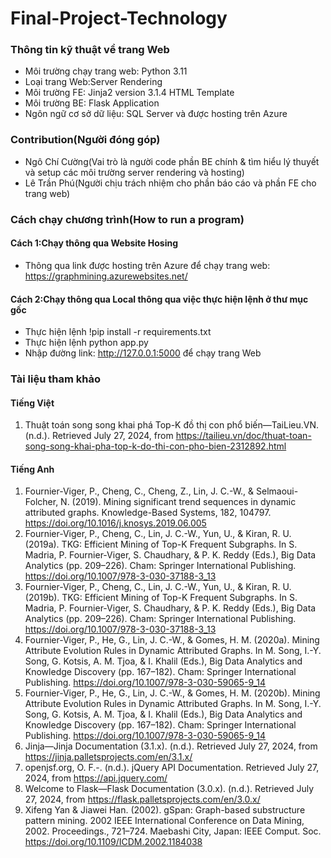 # Final-Project-Technology

### Thông tin kỹ thuật về trang Web
- Môi trường chạy trang web: Python 3.11
- Loại trang Web:Server Rendering
- Môi trường FE: Jinja2 version 3.1.4 HTML Template
- Môi trường BE: Flask Application
- Ngôn ngữ cơ sở dữ liệu: SQL Server và được hosting trên Azure
### Contribution(Người đóng góp)
- Ngô Chí Cường(Vai trò là người code phần BE chính & tìm hiểu lý thuyết và setup các môi trường server rendering và hosting)
- Lê Trần Phú(Người chịu trách nhiệm cho phần báo cáo và phần FE cho trang web)
### Cách chạy chương trình(How to run a program)
#### Cách 1:Chạy thông qua Website Hosing
- Thông qua link được hosting trên Azure để chạy trang web: https://graphmining.azurewebsites.net/
#### Cách 2:Chạy thông qua Local thông qua việc thực hiện lệnh ở thư mục gốc
- Thực hiện lệnh !pip install -r requirements.txt
- Thực hiện lệnh python app.py
- Nhập đường link: http://127.0.0.1:5000 để chạy trang Web
### Tài liệu tham khảo
#### Tiếng Việt
1.	Thuật toán song song khai phá Top-K đồ thị con phổ biến—TaiLieu.VN. (n.d.). Retrieved July 27, 2024, from https://tailieu.vn/doc/thuat-toan-song-song-khai-pha-top-k-do-thi-con-pho-bien-2312892.html
#### Tiếng Anh
1.	Fournier-Viger, P., Cheng, C., Cheng, Z., Lin, J. C.-W., & Selmaoui-Folcher, N. (2019). Mining significant trend sequences in dynamic attributed graphs. Knowledge-Based Systems, 182, 104797. https://doi.org/10.1016/j.knosys.2019.06.005
2.	Fournier-Viger, P., Cheng, C., Lin, J. C.-W., Yun, U., & Kiran, R. U. (2019a). TKG: Efficient Mining of Top-K Frequent Subgraphs. In S. Madria, P. Fournier-Viger, S. Chaudhary, & P. K. Reddy (Eds.), Big Data Analytics (pp. 209–226). Cham: Springer International Publishing. https://doi.org/10.1007/978-3-030-37188-3_13
3.	Fournier-Viger, P., Cheng, C., Lin, J. C.-W., Yun, U., & Kiran, R. U. (2019b). TKG: Efficient Mining of Top-K Frequent Subgraphs. In S. Madria, P. Fournier-Viger, S. Chaudhary, & P. K. Reddy (Eds.), Big Data Analytics (pp. 209–226). Cham: Springer International Publishing. https://doi.org/10.1007/978-3-030-37188-3_13
4.	Fournier-Viger, P., He, G., Lin, J. C.-W., & Gomes, H. M. (2020a). Mining Attribute Evolution Rules in Dynamic Attributed Graphs. In M. Song, I.-Y. Song, G. Kotsis, A. M. Tjoa, & I. Khalil (Eds.), Big Data Analytics and Knowledge Discovery (pp. 167–182). Cham: Springer International Publishing. https://doi.org/10.1007/978-3-030-59065-9_14
5.	Fournier-Viger, P., He, G., Lin, J. C.-W., & Gomes, H. M. (2020b). Mining Attribute Evolution Rules in Dynamic Attributed Graphs. In M. Song, I.-Y. Song, G. Kotsis, A. M. Tjoa, & I. Khalil (Eds.), Big Data Analytics and Knowledge Discovery (pp. 167–182). Cham: Springer International Publishing. https://doi.org/10.1007/978-3-030-59065-9_14
6.	Jinja—Jinja Documentation (3.1.x). (n.d.). Retrieved July 27, 2024, from https://jinja.palletsprojects.com/en/3.1.x/
7.	openjsf.org, O. F.-. (n.d.). jQuery API Documentation. Retrieved July 27, 2024, from https://api.jquery.com/
8.	Welcome to Flask—Flask Documentation (3.0.x). (n.d.). Retrieved July 27, 2024, from https://flask.palletsprojects.com/en/3.0.x/
9.	Xifeng Yan & Jiawei Han. (2002). gSpan: Graph-based substructure pattern mining. 2002 IEEE International Conference on Data Mining, 2002. Proceedings., 721–724. Maebashi City, Japan: IEEE Comput. Soc. https://doi.org/10.1109/ICDM.2002.1184038

